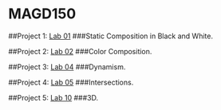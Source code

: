 # MAGD150

##Project 1: [Lab 01](https://github.com/oelkeds21/MAGD150/blob/gh-pages/f18magd150lab01_Oelke.zip)
  ###Static Composition in Black and White.  
  
##Project 2: [Lab 02](https://github.com/oelkeds21/MAGD150/blob/gh-pages/f18magd150lab02_Oelke.zip)
  ###Color Composition. 
  
##Project 3: [Lab 04](https://github.com/oelkeds21/MAGD150/blob/gh-pages/f18magd150lab04_Oelke.zip)
  ###Dynamism.
  
##Project 4: [Lab 05](https://github.com/oelkeds21/MAGD150/blob/gh-pages/f18magd150lab05_Oelke.zip)
  ###Intersections.
  
##Project 5: [Lab 10](https://github.com/oelkeds21/MAGD150/blob/gh-pages/f18magd150lab10_Oelke.zip)
  ###3D.
